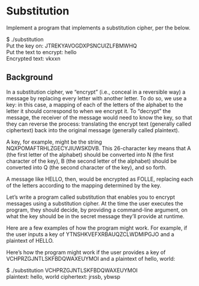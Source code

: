 # Substitution

Implement a program that implements a substitution cipher, per the below.

$ ./substitution  
Put the key on: JTREKYAVOGDXPSNCUIZLFBMWHQ</br>
Put the text to encrypt:  hello</br>
Encrypted text: vkxxn

## Background

In a substitution cipher, we “encrypt” (i.e., conceal in a reversible way) a message by replacing every letter with another letter. To do so, we use a key: in this case, a mapping of each of the letters of the alphabet to the letter it should correspond to when we encrypt it. To “decrypt” the message, the receiver of the message would need to know the key, so that they can reverse the process: translating the encrypt text (generally called ciphertext) back into the original message (generally called plaintext).

A key, for example, might be the string NQXPOMAFTRHLZGECYJIUWSKDVB. This 26-character key means that A (the first letter of the alphabet) should be converted into N (the first character of the key), B (the second letter of the alphabet) should be converted into Q (the second character of the key), and so forth.

A message like HELLO, then, would be encrypted as FOLLE, replacing each of the letters according to the mapping determined by the key.

Let’s write a program called substitution that enables you to encrypt messages using a substitution cipher. At the time the user executes the program, they should decide, by providing a command-line argument, on what the key should be in the secret message they’ll provide at runtime.

Here are a few examples of how the program might work. For example, if the user inputs a key of YTNSHKVEFXRBAUQZCLWDMIPGJO and a plaintext of HELLO.

Here’s how the program might work if the user provides a key of VCHPRZGJNTLSKFBDQWAXEUYMOI and a plaintext of hello, world:

$ ./substitution VCHPRZGJNTLSKFBDQWAXEUYMOI</br>
plaintext:  hello, world
ciphertext: jrssb, ybwsp
